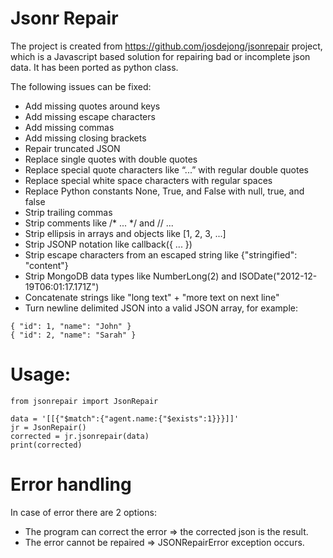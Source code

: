 # Jsonr Repair

The project is created from https://github.com/josdejong/jsonrepair project, which is a Javascript based solution for repairing bad or incomplete json data.
It has been ported as python class.

The following issues can be fixed:

* Add missing quotes around keys
* Add missing escape characters
* Add missing commas
* Add missing closing brackets
* Repair truncated JSON
* Replace single quotes with double quotes
* Replace special quote characters like “...” with regular double quotes
* Replace special white space characters with regular spaces
* Replace Python constants None, True, and False with null, true, and false
* Strip trailing commas
* Strip comments like /* ... */ and // ...
* Strip ellipsis in arrays and objects like [1, 2, 3, ...]
* Strip JSONP notation like callback({ ... })
* Strip escape characters from an escaped string like {\"stringified\": \"content\"}
* Strip MongoDB data types like NumberLong(2) and ISODate("2012-12-19T06:01:17.171Z")
* Concatenate strings like "long text" + "more text on next line"
* Turn newline delimited JSON into a valid JSON array, for example:
```
{ "id": 1, "name": "John" }
{ "id": 2, "name": "Sarah" }
```

# Usage:
```
from jsonrepair import JsonRepair

data = '[[{"$match":{"agent.name:{"$exists":1}}}]]'
jr = JsonRepair()
corrected = jr.jsonrepair(data)
print(corrected)
```

# Error handling

In case of error there are 2 options:
* The program can correct the error => the corrected json is the result.
* The error cannot be repaired => JSONRepairError exception occurs.